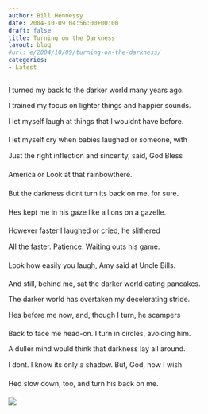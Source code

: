 ```yaml
---
author: Bill Hennessy
date: 2004-10-09 04:56:00+00:00
draft: false
title: Turning on the Darkness
layout: blog
#url: e/2004/10/09/turning-on-the-darkness/
categories:
- Latest
---
```


I turned my back to the darker world many years ago. 




I trained my focus on lighter things and happier sounds.




I let myself laugh at things that I wouldnt have before.




I let myself cry when babies laughed or someone, with




Just the right inflection and sincerity, said, God Bless




America or Look at that rainbowthere.







But the darkness didnt turn its back on me, for sure.




Hes kept me in his gaze like a lions on a gazelle.




However faster I laughed or cried, he slithered 




All the faster. Patience. Waiting outs his game.




Look how easily you laugh, Amy said at Uncle Bills.




And still, behind me, sat the darker world eating pancakes.







The darker world has overtaken my decelerating stride.




Hes before me now, and, though I turn, he scampers




Back to face me head-on. I turn in circles, avoiding him.




A duller mind would think that darkness lay all around.




I dont. I know its only a shadow. But, God, how I wish




Hed slow down, too, and turn his back on me.

![](https://blog.billhennessy.com/aggbug.aspx?PostID=538)


